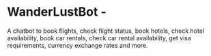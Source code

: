 # WanderLustBot - 

A chatbot to book flights, check flight status, book hotels, check hotel availability, book car rentals, check car rental availability, get visa requirements, currency exchange rates and more.

